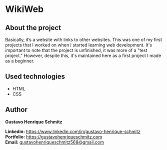 # WikiWeb

## About the project
Basically, it’s a website with links to other websites. This was one of my first projects that I worked on when I started learning web development.
It's important to note that the project is unfinished, it was more of a "test project." However, despite this, it's maintained here as a first project I made as a beginner.

## Used technologies
- HTML
- CSS

## Author
**Gustavo Henrique Schmitz**

**Linkedin:** https://www.linkedin.com/in/gustavo-henrique-schmitz  
**Portfolio:** https://gustavohenriqueschmitz.com  
**Email:** gustavohenriqueschmitz568@gmail.com  
